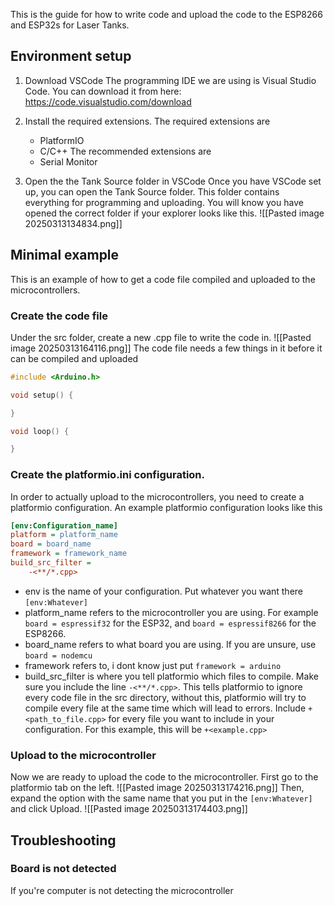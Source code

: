 This is the guide for how to write code and upload the code to the ESP8266 and ESP32s for Laser Tanks.

## Environment setup
1. Download VSCode
	The programming IDE we are using is Visual Studio Code. You can download it from here: https://code.visualstudio.com/download

2. Install the required extensions.
	The required extensions are
	- PlatformIO
	- C/C++
	The recommended extensions are
	- Serial Monitor

3. Open the the Tank Source folder in VSCode
	Once you have VSCode set up, you can open the Tank Source folder. This folder contains everything for programming and uploading. You will know you have opened the correct folder if your explorer looks like this.
	 ![[Pasted image 20250313134834.png]]

## Minimal example
This is an example of how to get a code file compiled and uploaded to the microcontrollers.

### Create the code file
Under the src folder, create a new .cpp file to write the code in.
![[Pasted image 20250313164116.png]]
The code file needs a few things in it before it can be compiled and uploaded

```cpp title="Minimal example"
#include <Arduino.h>

void setup() {

}

void loop() {

}
```

### Create the platformio.ini configuration.
In order to actually upload to the microcontrollers, you need to create a platformio configuration.
An example platformio configuration looks like this
```ini title="Example platformio"
[env:Configuration_name]
platform = platform_name
board = board_name
framework = framework_name
build_src_filter =
	-<**/*.cpp>
```
- env is the name of your configuration. Put whatever you want there ```[env:Whatever]```
- platform_name refers to the microcontroller you are using. For example ```board = espressif32``` for the ESP32, and ```board = espressif8266``` for the ESP8266.
- board_name refers to what board you are using. If you are unsure, use ```board = nodemcu```
- framework refers to, i dont know just put ```framework = arduino```
- build_src_filter is where you tell platformio which files to compile. Make sure you include the line ```-<**/*.cpp>```. This tells platformio to ignore every code file in the src directory, without this, platformio will try to compile every file at the same time which will lead to errors. Include ```+<path_to_file.cpp>``` for every file you want to include in your configuration. For this example, this will be ```+<example.cpp>```

### Upload to the microcontroller
Now we are ready to upload the code to the microcontroller. First go to the platformio tab on the left.
![[Pasted image 20250313174216.png]]
Then, expand the option with the same name that you put in the ```[env:Whatever]``` and click Upload.
![[Pasted image 20250313174403.png]]

## Troubleshooting
### Board is not detected
If you're computer is not detecting the microcontroller